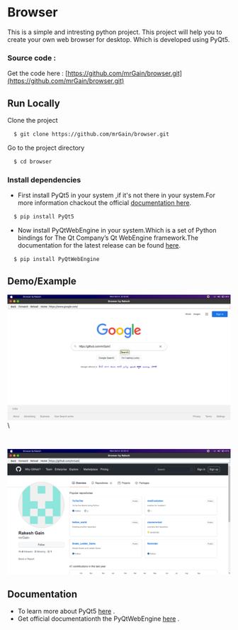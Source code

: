 
# Browser

This is a simple and intresting python project. This project will help you to create your own web browser for desktop.
Which is developed using PyQt5.




### Source code :

Get the code here : [https://github.com/mrGain/browser.git](https://github.com/mrGain/browser.git)



  
## Run Locally

Clone the project

```bash
  $ git clone https://github.com/mrGain/browser.git
```

Go to the project directory

```bash
  $ cd browser
```

### Install dependencies


- First install PyQt5 in your system ,if it's not there in your system.For more information chackout the official  [documentation here](https://pypi.org/project/PyQt5/).
```bash
  $ pip install PyQt5
```
  - Now install PyQtWebEngine in your system.Which is a set of Python bindings for The Qt Company’s Qt WebEngine framework.The documentation for the latest release can be found [here](https://pypi.org/project/PyQtWebEngine/).
```bash
  $ pip install PyQtWebEngine
```


  

  
## Demo/Example

![](https://github.com/mrGain/browser/blob/master/demo/demo1.png)\  

&nbsp;
&nbsp;
&nbsp;

![](https://github.com/mrGain/browser/blob/master/demo/demo2.png)

  
## Documentation

- To learn more about PyQt5 [here](https://pypi.org/project/PyQt5/) .
- Get official documentationth the PyQtWebEngine [here](https://pypi.org/project/PyQtWebEngine/) .
